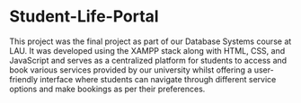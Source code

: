 # Student-Life-Portal

This project was the final project as part of our Database Systems course at LAU.
It was developed using the XAMPP stack along with HTML, CSS, and JavaScript and 
serves as a centralized platform for students to access and book various services provided by our university
whilst offering a user-friendly interface where students can navigate through different service options and 
make bookings as per their preferences.
